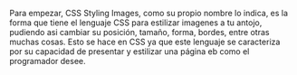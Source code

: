 Para empezar, CSS Styling Images, como su propio nombre lo indica, es la forma que tiene el lenguaje CSS para estilizar imagenes a tu antojo, pudiendo asi cambiar su posición, tamaño, forma, bordes, entre otras muchas cosas. Esto se hace en CSS ya que este lenguaje se caracteriza por su capacidad de presentar y estilizar una página eb como el programador desee.

